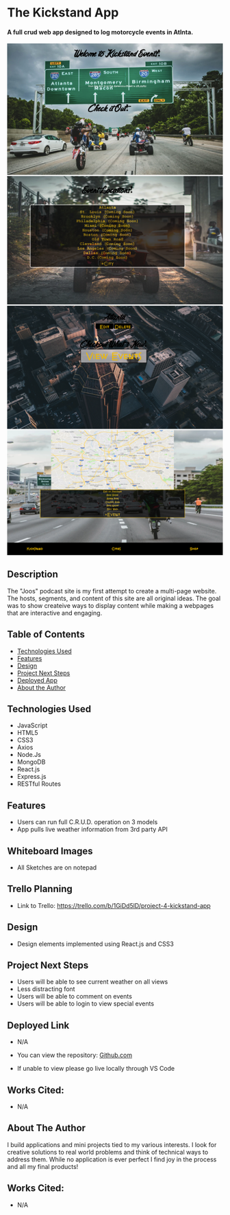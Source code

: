 # The Kickstand App

#### A full crud web app designed to log motorcycle events in Atlnta.
<img src="./images/Home.png" alt="Home Page Welcome Screen"/>
<img src="./images/Cities.png" alt="Cities Index Page"/>
<img src="./images/Atlanta.png" alt="Atlanta Events Page"/>
<img src="./images/Events.png" alt="Atlanta Events Index"/>

## Description
The "Joos" podcast site is my first attempt to create a multi-page website. The hosts, segments, and content of this site are all original ideas. The goal was to show createive ways to display content while making a webpages that are interactive and engaging.

## Table of Contents
* [Technologies Used](#technologiesused)
* [Features](#features)
* [Design](#design)
* [Project Next Steps](#nextsteps)
* [Deployed App](#deployment)
* [About the Author](#author)

## <a name="technologiesused"></a>Technologies Used
* JavaScript
* HTML5
* CSS3
* Axios
* Node.Js
* MongoDB
* React.js
* Express.js
* RESTful Routes


## Features
* Users can run full C.R.U.D. operation on 3 models
* App pulls live weather information from 3rd party API

## Whiteboard Images
* All Sketches are on notepad

## Trello Planning
* Link to Trello: https://trello.com/b/1GiDd5lD/project-4-kickstand-app

## <a name="design"></a>Design
* Design elements implemented using React.js and CSS3


## <a name="nextsteps"></a>Project Next Steps
* Users will be able to see current weather on all views
* Less distracting font
* Users will be able to comment on events
* Users will be able to login to view special events

## <a name="deployment"></a>Deployed Link
* N/A

* You can view the repository:
[Github.com](https://github.com/Gr8ness21/thekickstandapp)
* If unable to view please go live locally through VS Code
    
## Works Cited:
* N/A


## <a name="author"></a>About The Author
I build applications and mini projects tied to my various interests. I look for creative solutions to real world problems and think of technical ways to address them. While no application is ever perfect I find joy in the process and all my final products!

    
## Works Cited:
* N/A